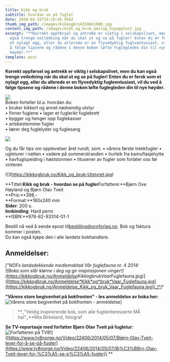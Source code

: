 ```yaml
---
title: Kikk og bruk
subtitle: hvordan se på fugler
date: 2020-04-15T19:19:45.956Z
thumb_img_path: /images/kikkogbruk1500x1000.jpg
content_img_path: /images/kikk_og_bruk_omslag_hoyopplost.jpg
excerpt: "**Korrekt oppførsel og antrekk er viktig i selskapslivet, men du kan
  også trenge veiledning når du skal ut og se på fugler! Enten du er fersk som
  et nylagt egg, eller du allerede er en flyvedyktig fugleentusiast, vil du ved
  å følge tipsene og rådene i denne boken løfte fuglegleden din til nye
  høyder.**"
template: post
---
```

<!--StartFragment-->

**Korrekt oppførsel og antrekk er viktig i selskapslivet, men du kan også trenge veiledning når du skal ut og se på fugler! Enten du er fersk som et nylagt egg, eller du allerede er en flyvedyktig fugleentusiast, vil du ved å følge tipsene og rådene i denne boken løfte fuglegleden din til nye høyder.**

![](https://kikkogbruk.no/Kikk_og_bruk-Gleden.jpg)\
Boken forteller bl.a. hvordan du:\
• bruker kikkert og annet nødvendig utstyr\
• finner fuglene • lager et fuglerikt fuglebrett\
• bygger og henger opp fuglekasser\
• artsbestemmer fugler\
• lærer deg fuglelyder og fuglesang

![](https://kikkogbruk.no/Kikk_og_bruk_Fuglekasser5.jpg)

Og du får tips om opplevelser året rundt, som: • vårens første trekkfugler • ugleturer i natten • vadere på sommerstranden • tiurleik fra kamuflasjehytte • havfuglspeiding i høststormen • titusener av fugler som forlater oss før vinteren

!\[](https://kikkogbruk.no/Kikk_og_bruk-Utstyret.jpg)

**Tittel:**Kikk og bruk - hvordan se på fugler**Forfattere:**Bjørn Ove Høyland og Bjørn Olav Tveit\
**Pris:**398,-\
**Format:**160x240 mm\
**Sider**: 200 s.\
**Innbinding**: Hard perm\
**ISBN:**978-82-93314-01-1

Bestill nå ved å sende epost til[bestilling@ornforlag.no](mailto:bestilling@ornforlag.no?subject=Bestilling%20av%20Kikk%20og%20bruk%20-%20hvordan%20se%20p%C3%A5%20fugler). Bok og faktura kommer i posten.\
Du kan også kjøpe den i alle landets bokhandlere.

## Anmeldelser:

*["NOFs landsdekkende medlemsblad Vår fuglefauna nr. 4 2014:\
!\[Boka som slår klørne i deg og gir inspirasjonen vinger!](<https://kikkogbruk.no/Anmeldelse>*Kikk*og*bruk*Vaar*Fuglefauna.jpg)]([https://kikkogbruk.no/Anmeldelse*Kikk*og*bruk*Vaar_Fuglefauna.jpg](https://kikkogbruk.no/Anmeldelse_Kikk_og_bruk_Vaar_Fuglefauna.jpg))_\*\*

**"Vårens store begivenhet på bokfronten" - les anmeldelse av boka her:**\
![Vårens store begivenhet på bokfronten - anmeldelse](https://kikkogbruk.no/Anmeldelse_Kikk_og_bruk.jpg)]

> \*\*\_"Veldig inspirerende bok, som alle fugleinteresserte MÅ ha!"\_\*\*Rita Birkeland, fotograf

**Se TV-reportasje med forfatter Bjørn Olav Tveit på fugletur:**\
![Forfatteren på TV8!](http://kikkogbruk.no/Kikk_og_bruk_TV8Norge.jpg)]([https://www.tv8norge.no/Video/22406/2014/05/07/Bjørn-Olav-Tveit-lever-for-å-se-på-fugler](https://www.tv8norge.no/Video/22406/2014/05/07/Bj%C3%B8rn-Olav-Tveit-lever-for-%C3%A5-se-p%C3%A5-fugler)) \*\*

<!--EndFragment-->